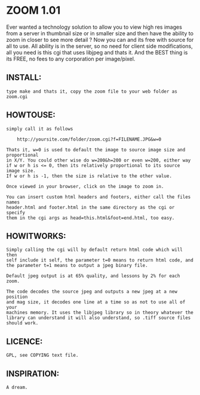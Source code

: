 #  ZOOM 1.01

  Ever wanted a technology solution to allow you to view high res images
  from a server in thumbnail size or in smaller size and then have the ability
  to zoom in closer to see more detail ? Now you can and its free with source
  for all to use. All ability is in the server, so no need for client side
  modifications, all you need is this cgi that uses libjpeg and thats it. 
  And the BEST thing is its FREE, no fees to any corporation per image/pixel.

## INSTALL:

	type make and thats it, copy the zoom file to your web folder as
    zoom.cgi


## HOWTOUSE:

	simply call it as follows

		http://yoursite.com/folder/zoom.cgi?f=FILENAME.JPG&w=0

	Thats it, w=0 is used to default the image to source image size and proportional
    in X/Y. You could other wise do w=200&h=200 or even w=200, either way
    if w or h is <= 0, then its relatively proportional to its source image size.
	If w or h is -1, then the size is relative to the other value.

	Once viewed in your browser, click on the image to zoom in.

	You can insert custom html headers and footers, either call the files names
	header.html and footer.html in the same directory as the cgi or specify
	them in the cgi args as head=this.html&foot=end.html, too easy.


## HOWITWORKS:

	Simply calling the cgi will by default return html code which will then 
	self include it self, the parameter t=0 means to return html code, and
	the parameter t=1 means to output a jpeg binary file.

	Default jpeg output is at 65% quality, and lessons by 2% for each zoom.

	The code decodes the source jpeg and outputs a new jpeg at a new position
    and mag size, it decodes one line at a time so as not to use all of your
    machines memory. It uses the libjpeg library so in theory whatever the
	library can understand it will also understand, so .tiff source files
	should work.




## LICENCE:

	GPL, see COPYING text file.



## INSPIRATION:

	A dream.


